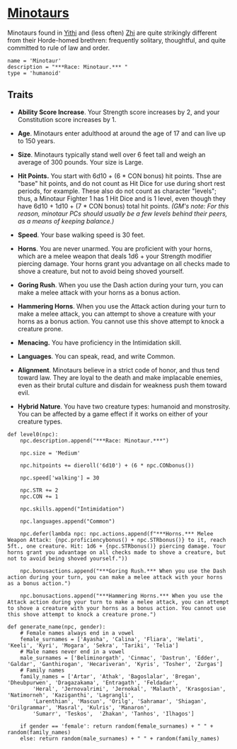 # [Minotaurs](../Creatures/Minotaur.md)

Minotaurs found in [Yithi](../Nations/Yithi.md) and (less often) [Zhi](../Nations/Zhi.md) are quite strikingly different from their Horde-homed brethren: frequently solitary, thoughtful, and quite committed to rule of law and order.

```
name = 'Minotaur'
description = "***Race: Minotaur.*** "
type = 'humanoid'
```

## Traits
* **Ability Score Increase**. Your Strength score increases by 2, and your Constitution score increases by 1.

* **Age**. Minotaurs enter adulthood at around the age of 17 and can live up to 150 years.

* **Size**. Minotaurs typically stand well over 6 feet tall and weigh an average of 300 pounds. Your size is Large.

* **Hit Points.** You start with 6d10 + (6 * CON bonus) hit points. Thse are "base" hit points, and do not count as Hit Dice for use during short rest periods, for example. These also do not count as character "levels"; thus, a Minotaur Fighter 1 has 1 Hit Dice and is 1 level, even though they have 6d10 + 1d10 + (7 * CON bonus) total hit points. *(GM's note: For this reason, minotaur PCs should usually be a few levels behind their peers, as a means of keeping balance.)*

* **Speed**. Your base walking speed is 30 feet.

* **Horns**. You are never unarmed. You are proficient with your horns, which are a melee weapon that deals 1d6 + your Strength modifier piercing damage. Your horns grant you advantage on all checks made to shove a creature, but not to avoid being shoved yourself.

* **Goring Rush**. When you use the Dash action during your turn, you can make a melee attack with your horns as a bonus action.

* **Hammering Horns**. When you use the Attack action during your turn to make a melee attack, you can attempt to shove a creature with your horns as a bonus action. You cannot use this shove attempt to knock a creature prone.

* **Menacing.** You	have proficiency in the Intimidation skill. 

* **Languages**. You can speak, read, and write Common.

* **Alignment**. Minotaurs believe in a strict code of honor, and thus tend toward law. They are loyal to the death and make implacable enemies, even as their brutal culture and disdain for weakness push them toward evil.

* **Hybrid Nature**. You have two creature types: humanoid and monstrosity. You can be affected by a game effect if it works on either of your creature types.

```
def level0(npc):
    npc.description.append("***Race: Minotaur.***")

    npc.size = 'Medium'

    npc.hitpoints += dieroll('6d10') + (6 * npc.CONbonus())

    npc.speed['walking'] = 30

    npc.STR += 2
    npc.CON += 1

    npc.skills.append("Intimidation")

    npc.languages.append("Common")

    npc.defer(lambda npc: npc.actions.append(f"***Horns.*** Melee Weapon Attack: {npc.proficiencybonus() + npc.STRbonus()} to it, reach 5ft., one creature. Hit: 1d6 + {npc.STRbonus()} piercing damage. Your horns grant you advantage on all checks made to shove a creature, but not to avoid being shoved yourself."))

    npc.bonusactions.append("***Goring Rush.*** When you use the Dash action during your turn, you can make a melee attack with your horns as a bonus action.")

    npc.bonusactions.append("***Hammering Horns.*** When you use the Attack action during your turn to make a melee attack, you can attempt to shove a creature with your horns as a bonus action. You cannot use this shove attempt to knock a creature prone.")

def generate_name(npc, gender):
    # Female names always end in a vowel
    female_surnames = ['Ayasha', 'Calina', 'Fliara', 'Helati', 'Keeli', 'Kyri', 'Mogara', 'Sekra', 'Tariki', 'Telia']
    # Male names never end in a vowel
    male_surnames = ['Beliminorgath', 'Cinmac', 'Dastrun', 'Edder', 'Galdar', 'Ganthirogan', 'Hecariveran', 'Kyris', 'Tosher', 'Zurgas']
    # Family names
    family_names = ['Artar', 'Athak', 'Bagoslalar', 'Bregan', 'Dheubpurwen', 'Dragazakama', 'Entragath', 'Feldadar', 
        'Heral', 'Jernovalrimi', 'Jernokal', 'Malauth', 'Krasgosian', 'Natimorneh', 'Kaziganthi', 'Lagrangli', 
        'Larenthian', 'Mascun', 'Orilg', 'Sahramar', 'Shiagan', 'Orilgrammar', 'Masral', 'Kulris', 'Manaron', 
        'Sumarr', 'Teskos',  'Zhakan', 'Tanhos', 'Ilhagos']

    if gender == 'female': return random(female_surnames) + " " + random(family_names)
    else: return random(male_surnames) + " " + random(family_names)
```
